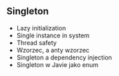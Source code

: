## Singleton

+ Lazy initialization
+ Single instance in system
+ Thread safety
+ Wzorzec, a anty wzorzec
+ Singleton a dependency injection
+ Singleton w Javie jako enum
